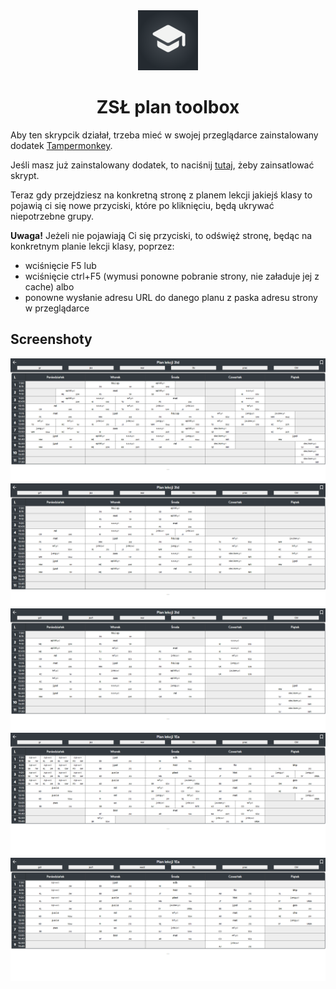 <div align="center">
  <img src="readme-images/logo.png"/>
  <h1>ZSŁ plan toolbox</h1>
</div>


Aby ten skrypcik działał, trzeba mieć w swojej przeglądarce zainstalowany dodatek [Tampermonkey](https://www.tampermonkey.net/).

Jeśli masz już zainstalowany dodatek, to naciśnij [tutaj](https://raw.githubusercontent.com/Pawloland/ZSL-plan-toolbox/master/plan-toolbox-release.user.js), żeby zainsatlować skrypt.

Teraz gdy przejdziesz na konkretną stronę z planem lekcji jakiejś klasy to pojawią ci się nowe przyciski, które po kliknięciu, będą ukrywać niepotrzebne grupy.

**Uwaga!**
Jeżeli nie pojawiają Ci się przyciski, to odświęż stronę, będąc na konkretnym planie lekcji klasy, poprzez:
* wciśnięcie F5 lub
* wciśnięcie ctrl+F5 (wymusi ponowne pobranie strony, nie załaduje jej z cache) albo
* ponowne wysłanie adresu URL do danego planu z paska adresu strony w przeglądarce

## Screenshoty
![screenshot1](readme-images/screenshot1.png)
![screenshot2](readme-images/screenshot2.png)
![screenshot3](readme-images/screenshot3.png)
![screenshot4](readme-images/screenshot4.png)
![screenshot5](readme-images/screenshot5.png)
